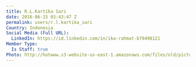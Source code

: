 ```yaml
---
title: R.L.Kartika Sari
date: 2016-06-15 03:43:47 Z
permalink: users/r.l.kartika_sari
Country: Indonesia
Social Media (Full URL):
  LinkedIn: https://id.linkedin.com/in/ika-rahmat-b79498121
Member Type:
  Is Staff: true
Photo: http://hotwww.s3-website-us-east-1.amazonaws.com/files/old/pictures/picture-340-1465963173.jpg
---
```


